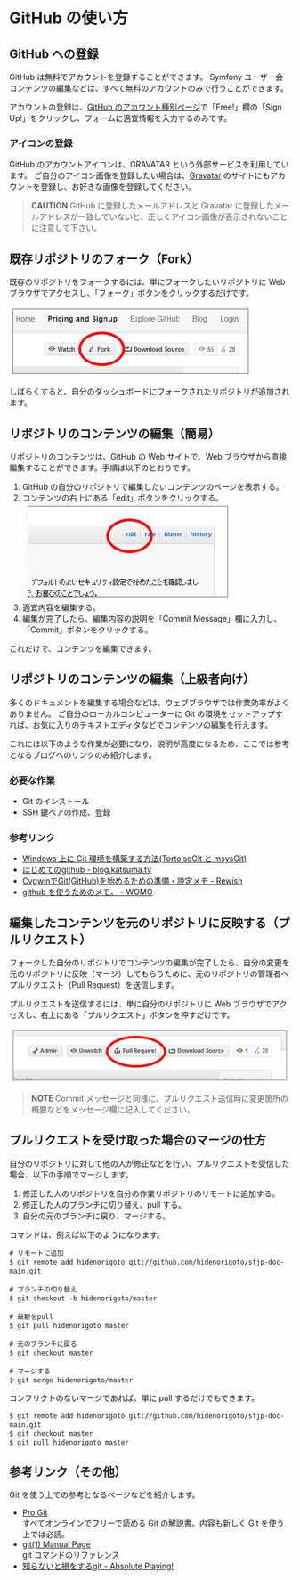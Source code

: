 GitHub の使い方
===============


GitHub への登録
---------------

GitHub は無料でアカウントを登録することができます。
Symfony ユーザー会コンテンツの編集などは、すべて無料のアカウントのみで行うことができます。

アカウントの登録は、[GitHub のアカウント種別ページ](http://github.com/plans)で「Free!」欄の「Sign Up!」をクリックし、フォームに適宜情報を入力するのみです。


### アイコンの登録

GitHub のアカウントアイコンは、GRAVATAR という外部サービスを利用しています。
ご自分のアイコン画像を登録したい場合は、[Gravatar](http://ja.gravatar.com/) のサイトにもアカウントを登録し、お好きな画像を登録してください。

> **CAUTION**
> GitHub に登録したメールアドレスと Gravatar に登録したメールアドレスが一致していないと、正しくアイコン画像が表示されないことに注意して下さい。



既存リポジトリのフォーク（Fork）
--------------------------------

既存のリポジトリをフォークするには、単にフォークしたいリポジトリに Web ブラウザでアクセスし、「フォーク」ボタンをクリックするだけです。

![フォークボタン](images/github/fork.png)


しばらくすると、自分のダッシュボードにフォークされたリポジトリが追加されます。



リポジトリのコンテンツの編集（簡易）
------------------------------------

リポジトリのコンテンツは、GitHub の Web サイトで、Web ブラウザから直接編集することができます。手順は以下のとおりです。

1. GitHub の自分のリポジトリで編集したいコンテンツのページを表示する。
2. コンテンツの右上にある「edit」ボタンをクリックする。
   ![edit ボタン](images/github/edit.png)
3. 適宜内容を編集する。
4. 編集が完了したら、編集内容の説明を「Commit Message」欄に入力し、「Commit」ボタンをクリックする。

これだけで、コンテンツを編集できます。



リポジトリのコンテンツの編集（上級者向け）
------------------------------------------

多くのドキュメントを編集する場合などは、ウェブブラウザでは作業効率がよくありません。
ご自分のローカルコンピューターに Git の環境をセットアップすれば、お気に入りのテキストエディタなどでコンテンツの編集を行えます。

これには以下のような作業が必要になり、説明が高度になるため、ここでは参考となるブログへのリンクのみ紹介します。

### 必要な作業

- Git のインストール
- SSH 鍵ペアの作成、登録


### 参考リンク

- [Windows 上に Git 環境を構築する方法(TortoiseGit と msysGit)](setup-git-windows)
- [はじめてのgithub - blog.katsuma.tv](http://blog.katsuma.tv/2009/02/first_github.html)
- [CygwinでGit(GitHub)を始めるための準備・設定メモ - Rewish](http://rewish.org/tools/cygwin_github)
- [github を使うためのメモ。 - WOMO](http://womo.nconc.net/2010/03/04/github)



編集したコンテンツを元のリポジトリに反映する（プルリクエスト）
--------------------------------------------------------------

フォークした自分のリポジトリでコンテンツの編集が完了したら、自分の変更を元のリポジトリに反映（マージ）してもらうために、元のリポジトリの管理者へプルリクエスト（Pull Request）を送信します。

プルリクエストを送信するには、単に自分のリポジトリに Web ブラウザでアクセスし、右上にある「プルリクエスト」ボタンを押すだけです。

![プルリクエストボタン](images/github/pullrequest.png)

> **NOTE**
> Commit メッセージと同様に、プルリクエスト送信時に変更箇所の概要などをメッセージ欄に記入してください。



プルリクエストを受け取った場合のマージの仕方
--------------------------------------------

自分のリポジトリに対して他の人が修正などを行い、プルリクエストを受信した場合、以下の手順でマージします。

  1. 修正した人のリポジトリを自分の作業リポジトリのリモートに追加する。
  2. 修正した人のブランチに切り替え、pull する。
  3. 自分の元のブランチに戻り、マージする。

コマンドは、例えば以下のようになります。

    # リモートに追加
    $ git remote add hidenorigoto git://github.com/hidenorigoto/sfjp-doc-main.git

    # ブランチの切り替え
    $ git checkout -b hidenorigoto/master

    # 最新をpull
    $ git pull hidenorigoto master

    # 元のブランチに戻る
    $ git checkout master

    # マージする
    $ git merge hidenorigoto/master


コンフリクトのないマージであれば、単に pull するだけでもできます。

    $ git remote add hidenorigoto git://github.com/hidenorigoto/sfjp-doc-main.git
    $ git checkout master
    $ git pull hidenorigoto master



参考リンク（その他）
--------------------

Git を使う上での参考となるページなどを紹介します。

  - [Pro Git](http://progit.org/book/ja/)<br />
    すべてオンラインでフリーで読める Git の解説書。内容も新しく Git を使う上では必読。
  - [git(1) Manual Page](http://www.kernel.org/pub/software/scm/git/docs/)<br />
    git コマンドのリファレンス
  - [知らないと損をするgit - Absolute Playing!](http://d.hatena.ne.jp/Kiske/20081003/1223008270)

